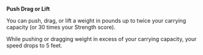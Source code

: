__**Push Drag or Lift**__

You can push, drag, or lift a weight in pounds up to twice your carrying capacity (or 30 times your Strength score).

While pushing or dragging weight in excess of your carrying capacity, your speed drops to 5 feet.